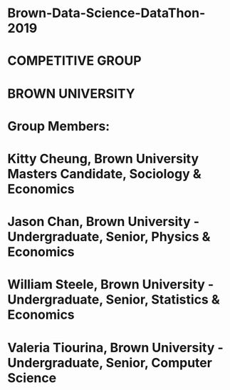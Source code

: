 # Brown-Data-Science-DataThon-2019

# COMPETITIVE GROUP
# BROWN UNIVERSITY


# Group Members:

# Kitty Cheung, Brown University Masters Candidate, Sociology & Economics
# Jason Chan, Brown University - Undergraduate, Senior, Physics & Economics
# William Steele, Brown University - Undergraduate, Senior, Statistics & Economics
# Valeria Tiourina, Brown University - Undergraduate, Senior, Computer Science
